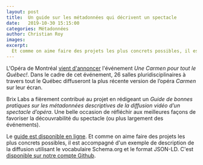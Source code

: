 ```yaml
---
layout: post
title:  Un guide sur les métadonnées qui décrivent un spectacle
date:   2019-10-30 15:15:00
categories: Métadonnées
author: Christian Roy
images:
excerpt:
  Et comme on aime faire des projets les plus concrets possibles, il est accompagné d'un exemple de description de la diffusion utilisant le vocabulaire Schema.org et le format JSON-LD.
---
```


L'Opéra de Montréal [vient d'annoncer](https://www.operademontreal.com/nouvelles/carmen-sur-26-grands-ecrans-le-23-fevrier-2020) l'événement _Une Carmen pour tout le Québec!_. Dans le cadre de cet événement, 26 salles pluridisciplinaires à travers tout le Québec diffuseront la plus récente version de l’opéra _Carmen_ sur leur écran.

Brix Labs a fièrement contribué au projet en rédigeant un _Guide de bonnes pratiques sur les métadonnées descriptives de la diffusion vidéo d’un spectacle d’opéra_. Une belle occasion de réfléchir aux meilleures façons de favoriser la découvrabilité du spectacle (ou plus largement des événements).

Le [guide est disponible en ligne](https://docs.google.com/document/d/1-5K-txJGZZPSk3KaLOnXTHLZu7R_BweNkm7b4XoP6IE/edit?usp=sharing). Et comme on aime faire des projets les plus concrets possibles, il est accompagné d'un exemple de description de la diffusion utilisant le vocabulaire Schema.org et le format JSON-LD. C'est [disponible sur notre compte Github](https://github.com/brixlabs/meta-carmen).
